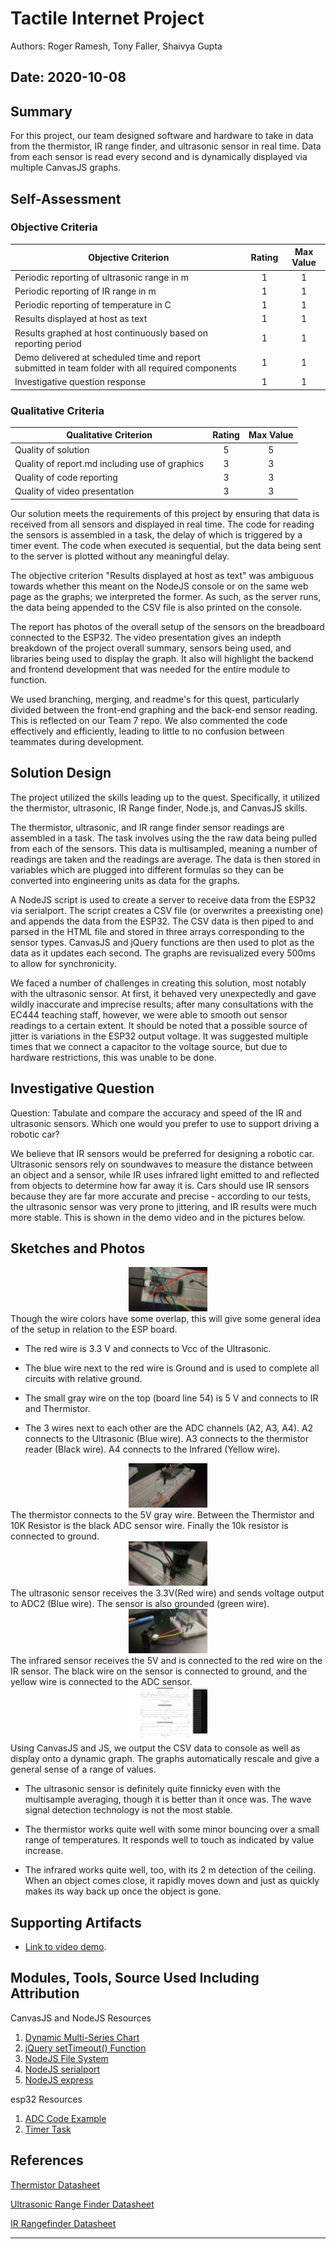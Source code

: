 # Tactile Internet Project
Authors: Roger Ramesh, Tony Faller, Shaivya Gupta

Date: 2020-10-08
-----

## Summary
For this project, our team designed software and hardware to take in data from the thermistor, IR range finder, and ultrasonic sensor in real time. Data from each sensor is read every second and is dynamically displayed via multiple CanvasJS graphs. 


## Self-Assessment

### Objective Criteria

| Objective Criterion | Rating | Max Value  | 
|---------------------------------------------|:-----------:|:---------:|
| Periodic reporting of ultrasonic range in m | 1 |  1     | 
| Periodic reporting of IR range in m | 1 |  1     | 
| Periodic reporting of temperature in C | 1 |  1     | 
| Results displayed at host as text | 1 |  1     | 
| Results graphed at host continuously based on reporting period| 1 |  1     | 
| Demo delivered at scheduled time and report submitted in team folder with all required components | 1 |  1     | 
| Investigative question response | 1 |  1     | 


### Qualitative Criteria

| Qualitative Criterion | Rating | Max Value  | 
|---------------------------------------------|:-----------:|:---------:|
| Quality of solution | 5 |  5     | 
| Quality of report.md including use of graphics | 3 |  3     | 
| Quality of code reporting | 3 |  3     | 
| Quality of video presentation | 3 |  3     | 

Our solution meets the requirements of this project by ensuring that data is received from all sensors and displayed in real time. The code for reading the sensors is assembled in a task, the delay of which is triggered by a timer event. The code when executed is sequential, but the data being sent to the server is plotted without any meaningful delay. 

The objective criterion "Results displayed at host as text" was ambiguous towards whether this meant on the NodeJS console or on the same web page as the graphs; we interpreted the former. As such, as the server runs, the data being appended to the CSV file is also printed on the console. 

The report has photos of the overall setup of the sensors on the breadboard connected to the ESP32. The video presentation gives an indepth breakdown of the project overall summary, sensors being used, and libraries being used to display the graph. It also will highlight the backend and frontend development that was needed for the entire module to function. 

We used branching, merging, and readme's for this quest, particularly divided between the front-end graphing and the back-end sensor reading. This is reflected on our Team 7 repo. We also commented the code effectively and efficiently, leading to little to no confusion between teammates during development.


## Solution Design
The project utilized the skills leading up to the quest. Specifically, it utilized the thermistor, ultrasonic, IR Range finder, Node.js, and CanvasJS skills. 

The thermistor, ultrasonic, and IR range finder sensor readings are assembled in a task. The task involves using the the raw data being pulled from each of the sensors. This data is multisampled, meaning a number of readings are taken and the readings are average. The data is then stored in variables which are plugged into different formulas so they can be converted into engineering units as data for the graphs. 

A NodeJS script is used to create a server to receive data from the ESP32 via serialport. The script creates a CSV file (or overwrites a preexisting one) and appends the data from the ESP32. The CSV data is then piped to and parsed in the HTML file and stored in three arrays corresponding to the sensor types. CanvasJS and jQuery functions are then used to plot as the data as it updates each second. The graphs are revisualized every 500ms to allow for synchronicity.

We faced a number of challenges in creating this solution, most notably with the ultrasonic sensor. At first, it behaved very unexpectedly and gave wildly inaccurate and imprecise results; after many consultations with the EC444 teaching staff, however, we were able to smooth out sensor readings to a certain extent. It should be noted that a possible source of jitter is variations in the ESP32 output voltage. It was suggested multiple times that we connect a capacitor to the voltage source, but due to hardware restrictions, this was unable to be done. 

## Investigative Question

Question: Tabulate and compare the accuracy and speed of the IR and ultrasonic sensors. Which one would you prefer to use to support driving a robotic car?

We believe that IR sensors would be preferred for designing a robotic car. Ultrasonic sensors rely on soundwaves to measure the distance between an object and a sensor, while IR uses infrared light emitted to and reflected from objects to determine how far away it is. Cars should use IR sensors because they are far more accurate and precise - according to our tests, the ultrasonic sensor was very prone to jittering, and IR results were much more stable. This is shown in the demo video and in the pictures below.


## Sketches and Photos
<center><img src="./images/ESP_Wiring.jpg" width="25%" /></center>
Though the wire colors have some overlap, this will give some general idea of the setup in relation to the ESP board.

- The red wire is 3.3 V and connects to Vcc of the Ultrasonic.

- The blue wire next to the red wire is Ground and is used to complete all circuits with relative ground.

- The small gray wire on the top (board line 54) is 5 V and connects to IR and Thermistor.

- The 3 wires next to each other are the ADC channels (A2, A3, A4). A2 connects to the Ultrasonic (Blue wire).  A3 connects to the thermistor reader (Black wire).  A4 connects to the Infrared (Yellow wire).

<center><img src="./images/Thermistor_Wiring.jpg" width="25%" /> </center>
The thermistor connects to the 5V gray wire. Between the Thermistor and 10K Resistor is the black ADC sensor wire. Finally the 10k resistor is connected to ground.

<center><img src="./images/Ultrasonic_Wiring.jpg" width="25%" /> </center>
The ultrasonic sensor receives the 3.3V(Red wire) and sends voltage output to ADC2 (Blue wire).  The sensor is also grounded (green wire).

<center><img src="./images/Infrared_Wiring.jpg" width="25%" /> </center>
The infrared sensor receives the 5V and is connected to the red wire on the IR sensor. The black wire on the sensor is connected to ground, and the yellow wire is connected to the ADC sensor.

<center><img src="./images/Examples_Output.PNG" width="25%" /> </center>
Using CanvasJS and JS, we output the CSV data to console as well as display onto a dynamic graph.  The graphs automatically rescale and give a general sense of a range of values.

- The ultrasonic sensor is definitely quite finnicky even with the multisample averaging, though it is better than it once was. The wave signal detection technology is not the most stable.

- The thermistor works quite well with some minor bouncing over a small range of temperatures.  It responds well to touch as indicated by value increase.

- The infrared works quite well, too, with its 2 m detection of the ceiling. When an object comes close, it rapidly moves down and just as quickly makes its way back up once the object is gone.

## Supporting Artifacts
- [Link to video demo](https://drive.google.com/file/d/1cM7lX_a9NIYgwu8XoFxMH-NN1LHC15tH/view?usp=sharing).


## Modules, Tools, Source Used Including Attribution
CanvasJS and NodeJS Resources
1. [Dynamic Multi-Series Chart](https://canvasjs.com/javascript-charts/dynamic-live-multi-series-chart/)
2. [jQuery setTimeout() Function](https://www.w3schools.com/jsref/met_win_settimeout.asp)
3. [NodeJS File System](https://www.w3schools.com/nodejs/nodejs_filesystem.asp)
4. [NodeJS serialport](https://serialport.io/docs/api-serialport)
5. [NodeJS express](https://expressjs.com/en/starter/hello-world.html)

esp32 Resources
1. [ADC Code Example](https://github.com/espressif/esp-idf/tree/39f090a4f1dee4e325f8109d880bf3627034d839/examples/peripherals/adc)
2. [Timer Task](https://github.com/BU-EC444/code-examples/tree/master/timer-example)

## References
[Thermistor Datasheet](http://eaa.net.au/PDF/Hitech/MF52type.pdf)

[Ultrasonic Range Finder Datasheet](https://www.maxbotix.com/documents/HRLV-MaxSonar-EZ_Datasheet.pdf)

[IR Rangefinder Datasheet](https://www.sparkfun.com/datasheets/Sensors/Infrared/gp2y0a02yk_e.pdf)

-----

